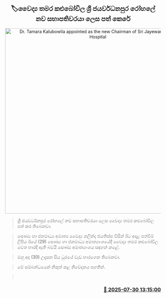 <p align='center'><b><h2 align='center' title='Dr. Tamara Kalubowila appointed as the new Chairman of Sri Jayewardenepura Hospital'>🏷වෛද්‍ය තමර කළුබෝවිල ශ්‍රී ජයර්වධනපුර රෝහලේ නව සභාපතිවරයා ලෙස පත් කෙරේ</h2></b></p>
<p align='center'><img src='https://helakuru.sgp1.cdn.digitaloceanspaces.com/esana/images/lib/thamara-kalubovila-dr.jpg' width='600' alt='Dr. Tamara Kalubowila appointed as the new Chairman of Sri Jayewardenepura Hospital'></p>

> ශ්‍රී ජයවර්ධනපුර රෝහලේ නව සභාපතිවරයා ලෙස වෛද්‍ය තමර කළුබෝවිල පත් කර තිබෙනවා.

> සෞඛ්‍ය හා ජනමාධ්‍ය අමාත්‍ය වෛද්‍ය නලින්ද ජයතිස්ස විසින් ඊට අදාළ පත්වීම් ලිපිය ඊයේ (29) සෞඛ්‍ය හා ජනමාධ්‍ය අමාත්‍යාංශයේදී වෛද්‍ය තමර කළුබෝවිල වෙත භාරදී ඇති බවයි සෞඛ්‍ය අමාත්‍යාංශය සඳහන් කළේ.

> ඔහු අද (30) උදෑසන සිය ධුරයේ වැඩ භාරගෙන තිබෙනවා.

> මේ සම්බන්ධයෙන් නිකුත් කළ නිවේදනය පහතින්.

>  



<h3 align='right'><a href='https://www.helakuru.lk/esana/p/112288/'>📅 2025-07-30 13:15:00</a></h3>
